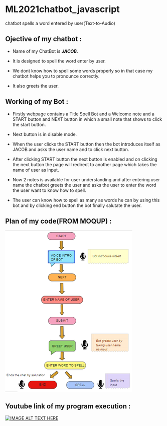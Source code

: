 # ML2021chatbot_javascript
chatbot spells a word entered by user(Text-to-Audio)

## Ojective of my chatbot :

  - Name of my ChatBot is  _**JACOB.**_
  
  - It is designed to spell the word enter by user.
  
  - We dont know how to spell some words properly so in that case my chatbot helps you to pronounce correctly.
  
  - It also greets the user.
  
## Working of my Bot :

  - Firstly webpage contains a Title Spell Bot and a Welcome note and a START button and NEXT button in which a small note that shows to click the start button.
  
  - Next button is in disable mode.
  
  - When the user clicks the START button then the bot introduces itself as JACOB and asks the user name and to click next button.
  
  - After clicking START button the next button is enabled and on clicking the next button the page will redirect to another page which takes the name of user as input.
  
  - Now 2 notes is available for user understanding and after entering user name the chatbot greets the user and asks the user to enter the word the user want to know how to spell.
  
  - The user can know how to spell as many as words he can by using this bot and by clicking end button the bot finally salutate the user.
  
## Plan of my code(FROM MOQUP) : 
 ![Plan](https://raw.githubusercontent.com/chandrika3105/ML2021chatbot_javascript/main/moqup.PNG)

## Youtube link of my program execution : 

[![IMAGE ALT TEXT HERE](https://img.youtube.com/vi/uwzOWPcQT8E/0.jpg)](https://www.youtube.com/watch?v=uwzOWPcQT8E)


